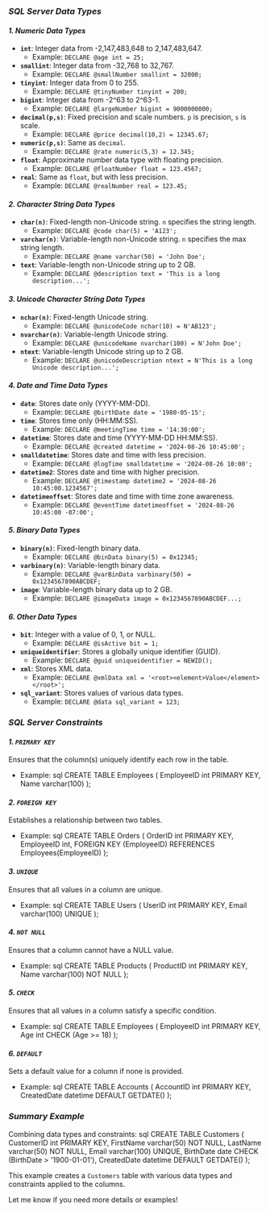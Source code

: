### *SQL Server Data Types*

#### *1. Numeric Data Types*
- **`int`**: Integer data from -2,147,483,648 to 2,147,483,647.
  - Example: `DECLARE @age int = 25;`
- **`smallint`**: Integer data from -32,768 to 32,767.
  - Example: `DECLARE @smallNumber smallint = 32000;`
- **`tinyint`**: Integer data from 0 to 255.
  - Example: `DECLARE @tinyNumber tinyint = 200;`
- **`bigint`**: Integer data from -2^63 to 2^63-1.
  - Example: `DECLARE @largeNumber bigint = 9000000000;`
- **`decimal(p,s)`**: Fixed precision and scale numbers. `p` is precision, `s` is scale.
  - Example: `DECLARE @price decimal(10,2) = 12345.67;`
- **`numeric(p,s)`**: Same as `decimal`.
  - Example: `DECLARE @rate numeric(5,3) = 12.345;`
- **`float`**: Approximate number data type with floating precision.
  - Example: `DECLARE @floatNumber float = 123.4567;`
- **`real`**: Same as `float`, but with less precision.
  - Example: `DECLARE @realNumber real = 123.45;`

#### *2. Character String Data Types*
- **`char(n)`**: Fixed-length non-Unicode string. `n` specifies the string length.
  - Example: `DECLARE @code char(5) = 'A123';`
- **`varchar(n)`**: Variable-length non-Unicode string. `n` specifies the max string length.
  - Example: `DECLARE @name varchar(50) = 'John Doe';`
- **`text`**: Variable-length non-Unicode string up to 2 GB.
  - Example: `DECLARE @description text = 'This is a long description...';`

#### *3. Unicode Character String Data Types*
- **`nchar(n)`**: Fixed-length Unicode string.
  - Example: `DECLARE @unicodeCode nchar(10) = N'AB123';`
- **`nvarchar(n)`**: Variable-length Unicode string.
  - Example: `DECLARE @unicodeName nvarchar(100) = N'John Doe';`
- **`ntext`**: Variable-length Unicode string up to 2 GB.
  - Example: `DECLARE @unicodeDescription ntext = N'This is a long Unicode description...';`

#### *4. Date and Time Data Types*
- **`date`**: Stores date only (YYYY-MM-DD).
  - Example: `DECLARE @birthDate date = '1980-05-15';`
- **`time`**: Stores time only (HH:MM:SS).
  - Example: `DECLARE @meetingTime time = '14:30:00';`
- **`datetime`**: Stores date and time (YYYY-MM-DD HH:MM:SS).
  - Example: `DECLARE @created datetime = '2024-08-26 10:45:00';`
- **`smalldatetime`**: Stores date and time with less precision.
  - Example: `DECLARE @logTime smalldatetime = '2024-08-26 10:00';`
- **`datetime2`**: Stores date and time with higher precision.
  - Example: `DECLARE @timestamp datetime2 = '2024-08-26 10:45:00.1234567';`
- **`datetimeoffset`**: Stores date and time with time zone awareness.
  - Example: `DECLARE @eventTime datetimeoffset = '2024-08-26 10:45:00 -07:00';`

#### *5. Binary Data Types*
- **`binary(n)`**: Fixed-length binary data.
  - Example: `DECLARE @binData binary(5) = 0x12345;`
- **`varbinary(n)`**: Variable-length binary data.
  - Example: `DECLARE @varBinData varbinary(50) = 0x1234567890ABCDEF;`
- **`image`**: Variable-length binary data up to 2 GB.
  - Example: `DECLARE @imageData image = 0x1234567890ABCDEF...;`

#### *6. Other Data Types*
- **`bit`**: Integer with a value of 0, 1, or NULL.
  - Example: `DECLARE @isActive bit = 1;`
- **`uniqueidentifier`**: Stores a globally unique identifier (GUID).
  - Example: `DECLARE @guid uniqueidentifier = NEWID();`
- **`xml`**: Stores XML data.
  - Example: `DECLARE @xmlData xml = '<root><element>Value</element></root>';`
- **`sql_variant`**: Stores values of various data types.
  - Example: `DECLARE @data sql_variant = 123;`

### *SQL Server Constraints*

#### *1. `PRIMARY KEY`*
Ensures that the column(s) uniquely identify each row in the table.
- Example:
  sql
  CREATE TABLE Employees (
      EmployeeID int PRIMARY KEY,
      Name varchar(100)
  );
  

#### *2. `FOREIGN KEY`*
Establishes a relationship between two tables.
- Example:
  sql
  CREATE TABLE Orders (
      OrderID int PRIMARY KEY,
      EmployeeID int,
      FOREIGN KEY (EmployeeID) REFERENCES Employees(EmployeeID)
  );
  

#### *3. `UNIQUE`*
Ensures that all values in a column are unique.
- Example:
  sql
  CREATE TABLE Users (
      UserID int PRIMARY KEY,
      Email varchar(100) UNIQUE
  );
  

#### *4. `NOT NULL`*
Ensures that a column cannot have a NULL value.
- Example:
  sql
  CREATE TABLE Products (
      ProductID int PRIMARY KEY,
      Name varchar(100) NOT NULL
  );
  

#### *5. `CHECK`*
Ensures that all values in a column satisfy a specific condition.
- Example:
  sql
  CREATE TABLE Employees (
      EmployeeID int PRIMARY KEY,
      Age int CHECK (Age >= 18)
  );
  

#### *6. `DEFAULT`*
Sets a default value for a column if none is provided.
- Example:
  sql
  CREATE TABLE Accounts (
      AccountID int PRIMARY KEY,
      CreatedDate datetime DEFAULT GETDATE()
  );
  

### *Summary Example*
Combining data types and constraints:
sql
CREATE TABLE Customers (
    CustomerID int PRIMARY KEY,
    FirstName varchar(50) NOT NULL,
    LastName varchar(50) NOT NULL,
    Email varchar(100) UNIQUE,
    BirthDate date CHECK (BirthDate > '1900-01-01'),
    CreatedDate datetime DEFAULT GETDATE()
);


This example creates a `Customers` table with various data types and constraints applied to the columns.

Let me know if you need more details or examples!
